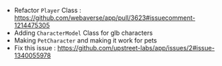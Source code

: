 - Refactor `Player` Class : https://github.com/webaverse/app/pull/3623#issuecomment-1214475305
- Adding `CharacterModel` Class for glb characters
- Making `PetCharacter` and making it work for pets
- Fix this issue : https://github.com/upstreet-labs/app/issues/2#issue-1340055978
